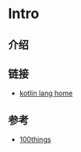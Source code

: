 
# Intro

## 介绍


## 链接

- [kotlin lang home](https://kotlinlang.org/docs/home.html)

## 参考

- [100things](https://100things.readthedocs.io/en/latest/)